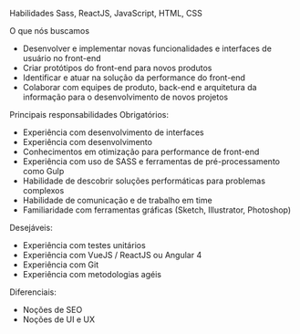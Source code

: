 Habilidades
Sass, ReactJS, JavaScript, HTML, CSS

O que nós buscamos
- Desenvolver e implementar novas funcionalidades e interfaces de usuário no front-end
- Criar protótipos do front-end para novos produtos
- Identificar e atuar na solução da performance do front-end
- Colaborar com equipes de produto, back-end e arquitetura da informação para o desenvolvimento de novos projetos

Principais responsabilidades
Obrigatórios:
- Experiência com desenvolvimento de interfaces
- Experiência com desenvolvimento
- Conhecimentos em otimização para performance de front-end
- Experiência com uso de SASS e ferramentas de pré-processamento como Gulp
- Habilidade de descobrir soluções performáticas para problemas complexos
- Habilidade de comunicação e de trabalho em time
- Familiaridade com ferramentas gráficas (Sketch, Illustrator, Photoshop)

Desejáveis:
- Experiência com testes unitários
- Experiência com VueJS / ReactJS ou Angular 4
- Experiência com Git
- Experiência com metodologias agéis

Diferenciais:
- Noções de SEO
- Noções de UI e UX
